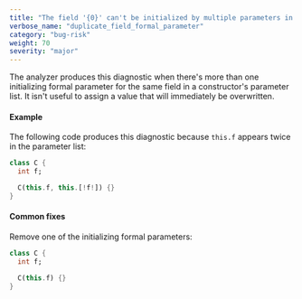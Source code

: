 ```yaml
---
title: "The field '{0}' can't be initialized by multiple parameters in the same constructor."
verbose_name: "duplicate_field_formal_parameter"
category: "bug-risk"
weight: 70
severity: "major"
---
```

The analyzer produces this diagnostic when there's more than one
initializing formal parameter for the same field in a constructor's
parameter list. It isn't useful to assign a value that will immediately be
overwritten.

#### Example

The following code produces this diagnostic because `this.f` appears twice
in the parameter list:

```dart
class C {
  int f;

  C(this.f, this.[!f!]) {}
}
```

#### Common fixes

Remove one of the initializing formal parameters:

```dart
class C {
  int f;

  C(this.f) {}
}
```

